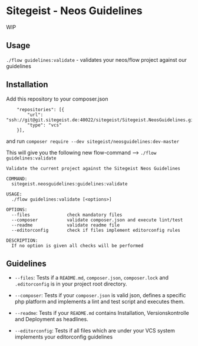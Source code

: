 # Sitegeist - Neos Guidelines

WIP

## Usage

`./flow guidelines:validate` - validates your neos/flow project against our guidelines

## Installation

Add this repository to your composer.json
```
    "repositories": [{
        "url": "ssh://git@git.sitegeist.de:40022/sitegeist/Sitegeist.NeosGuidelines.git",
        "type": "vcs"
    }],
```

and run `composer require --dev sitegeist/neosguidelines:dev-master`

This will give you the following new flow-command
--> `./flow guidelines:validate`


```
Validate the current project against the Sitegeist Neos Guidelines

COMMAND:
  sitegeist.neosguidelines:guidelines:validate

USAGE:
  ./flow guidelines:validate [<options>]

OPTIONS:
  --files              check mandatory files
  --composer           validate composer.json and execute lint/test
  --readme             validate readme file
  --editorconfig       check if files implement editorconfig rules

DESCRIPTION:
  If no option is given all checks will be performed
```

## Guidelines
* `--files`:
    Tests if a `README.md`, `composer.json`, `composer.lock` and `.editorconfig` is in your project root directory.

* `--composer`:
    Tests if your `composer.json` is valid json, defines a specific php platform and implements a lint and test script and executes them.

* `--readme`:
    Tests if your `README.md` contains Installation, Versionskontrolle and Deployment as headlines.

* `--editorconfig`:
    Tests if all files which are under your VCS system implements your editorconfig guidelines

